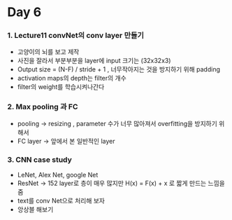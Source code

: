 Day 6
===========================
### 1. Lecture11 convNet의 conv layer 만들기
- 고양이의 뇌를 보고 제작
- 사진을 잘라서 부분부분을 layer에 input 크기는 (32x32x3)
- Output size = (N-F) / stride + 1 , 너무작아지는 것을 방지하기 위해 padding
- activation maps의 depth는 filter의 개수
- filter의 weight를 학습시켜나간다  
### 2. Max pooling 과 FC
- pooling -> resizing , parameter 수가 너무 많아져서 overfitting을 방지하기 위해서
- FC layer -> 앞에서 본 일반적인 layer  
### 3. CNN case study
- LeNet, Alex Net, google Net
- ResNet -> 152 layer로 층이 매우 많지만 H(x) = F(x) + x 로 짧게 만드는 느낌을 줌
- text를 conv Net으로 처리해 보자
- 앙상블 해보기
